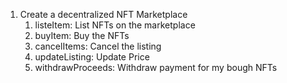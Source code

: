 1. Create a decentralized NFT Marketplace
    1. listeItem: List NFTs on the marketplace
    2. buyItem: Buy the NFTs
    3. cancelItems: Cancel the listing
    4. updateListing: Update Price
    5. withdrawProceeds: Withdraw payment for my bough NFTs
